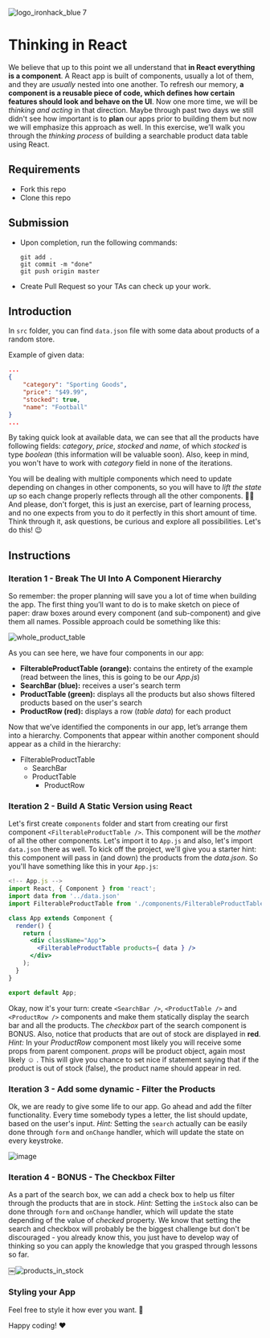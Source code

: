 ![logo_ironhack_blue 7](https://user-images.githubusercontent.com/23629340/40541063-a07a0a8a-601a-11e8-91b5-2f13e4e6b441.png)

# Thinking in React

<!-- ![image](https://media.giphy.com/media/AnRrZMk7NNf4oF8IzS/giphy.gif) -->

We believe that up to this point we all understand that **in React everything is a component**. A React app is built of components, usually a lot of them, and they are *usually* nested into one another. To refresh our memory, **a component is a reusable piece of code, which defines how certain features should look and behave on the UI**.
Now one more time, we will be *thinking and acting* in that direction. Maybe through past two days we still didn't see how important is to **plan** our apps prior to building them but now we will emphasize this approach as well. 
In this exercise, we’ll walk you through the *thinking process* of building a searchable product data table using React.


## Requirements

- Fork this repo
- Clone this repo

## Submission

- Upon completion, run the following commands:

  ```
  git add .
  git commit -m "done"
  git push origin master
  ```

- Create Pull Request so your TAs can check up your work.

## Introduction

In `src` folder, you can find `data.json` file with some data about products of a random store. 

Example of given data: 

```json
...
{
    "category": "Sporting Goods",  
    "price": "$49.99",    
    "stocked": true,    
    "name": "Football"
}
...

```

By taking quick look at available data, we can see that all the products have following fields: *category*, *price*, *stocked* and *name*, of which *stocked* is type *boolean* (this information will be valuable soon). Also, keep in mind, you won't have to work with *category* field in none of the iterations.

You will be dealing with multiple components which need to update depending on changes in other components, so you will have to *lift the state up* so each change properly reflects through all the other components.
🙏🏻 And please, don't forget, this is just an exercise, part of learning process, and no one expects from you to do it perfectly in this short amount of time. Think through it, ask questions, be curious and explore all possibilities. Let's do this! :wink:


## Instructions

### Iteration 1 - Break The UI Into A Component Hierarchy

So remember: the proper planning will save you a lot of time when building the app. The first thing you’ll want to do is to make sketch on piece of paper: draw boxes around every component (and sub-component) and give them all names. 
Possible approach could be something like this:

<!-- ![image](https://user-images.githubusercontent.com/23629340/42808309-54d1594a-89b3-11e8-9df3-450127e4459e.png) -->

![whole_product_table](https://s3-eu-west-1.amazonaws.com/ih-materials/uploads/upload_e51857195e0f883bc5514619c231a02f.jpg)


As you can see here, we have four components in our app:

- **FilterableProductTable (orange):** contains the entirety of the example (read between the lines, this is going to be our *App.js*)
- **SearchBar (blue):** receives a user's search term
- **ProductTable (green):** displays all the products but also shows filtered products based on the user's search
- **ProductRow (red):** displays a row (*table data*) for each product

Now that we’ve identified the components in our app, let’s arrange them into a hierarchy. Components that appear within another component should appear as a child in the hierarchy:

- FilterableProductTable
  - SearchBar
  - ProductTable
    - ProductRow

### Iteration 2 - Build A Static Version using React

Let's first create `components` folder and start from creating our first component `<FilterableProductTable />`. This component will be the *mother* of all the other components. Let's import it to `App.js` and also, let's import `data.json` there as well. To kick off the project, we'll give you a starter hint: this component will pass in (and down) the products from the *data.json*. So you'll have something like this in your `App.js`:

```jsx
<!-- App.js -->
import React, { Component } from 'react';
import data from '../data.json'
import FilterableProductTable from './components/FilterableProductTable';

class App extends Component {
  render() {
    return (
      <div className="App">
        <FilterableProductTable products={ data } />
      </div>
    );
  }
}

export default App;
```
Okay, now it's your turn: create `<SearchBar />`, `<ProductTable />` and `<ProductRow />` components and make them statically display the search bar and all the products. The *checkbox* part of the search component is BONUS.
Also, notice that products that are out of stock are displayed in **red**. *Hint:* In your *ProductRow* component most likely you will receive some props from parent component. *props* will be product object, again most likely :relaxed: . This will give you chance to set nice if statement saying that if the product is out of stock (false), the product name should appear in red. 

<!-- ![image](https://user-images.githubusercontent.com/23629340/42808421-95a78a66-89b3-11e8-85c1-3246127a7f1a.png) -->

### Iteration 3 - Add some dynamic - Filter the Products

Ok, we are ready to give some life to our app. Go ahead and add the filter functionality. Every time somebody types a letter, the list should update, based on the user's input.
*Hint:* Setting the `search` actually can be easily done through `form` and `onChange` handler, which will update the state on every keystroke. 
 
![image](https://media.giphy.com/media/AnRrZMk7NNf4oF8IzS/giphy.gif)

### Iteration 4 - BONUS - The Checkbox Filter

As a part of the search box, we can add a check box to help us filter through the products that are in stock.
*Hint:* Setting the `inStock` also can be done through `form` and `onChange` handler, which will update the state depending of the value of *checked* property.
We know that setting the search and checkbox will probably be the biggest challenge but don't be discouraged - you already know this, you just have to develop way of thinking so you can apply the knowledge that you grasped through lessons so far. 

￼![products_in_stock](https://s3-eu-west-1.amazonaws.com/ih-materials/uploads/upload_bda46746e1a2efec4f4b0c16117842ea.png)

### Styling your App

Feel free to style it how ever you want. :art:

Happy coding! :heart: